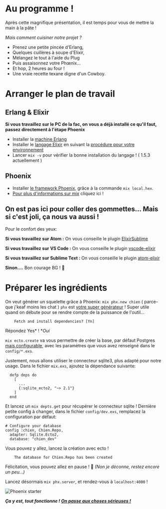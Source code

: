 # Au programme !

Après cette magnifique présentation, il est temps pour vous de mettre la main à la pâte !

*Mais comment cuisiner notre projet ?*
- Prenez une petite pincée d'Erlang,
- Quelques cuillères à soupe d'Elixir,
- Mélangez le tout à l'aide du Plug
- Puis assaisonnez votre Phœnix...
- Et hop, 2 heures au four !
- Une vraie recette texane digne d'un Cowboy.

# Arranger le plan de travail

## Erlang & Elixir 

**Si vous travaillez sur le PC de la fac, on vous a déjà installé ce qu'il faut, passez directement à l'étape Phoenix**

- Installer la [machine Erlang](http://erlang.org/doc/index.html)
- Installer le [langage Elixir](https://elixir-lang.org/) en suivant la [procédure pour votre environnement](https://elixir-lang.org/install.html)
- Lancer `mix -v` pour vérifier la bonne installation du langage ! ( 1.5.3 actuellement )

## Phoenix

- Installer [le framework Phoenix](http://phoenixframework.org/), grâce à  la commande `mix local.hex`. 
- [Pour plus d'informations sur mix](http://phoenixframework.org/) cliquez ici !

## On est pas ici pour coller des gommettes... Mais si c'est joli, ça nous va aussi ! 

Pour le confort des yeux:

**Si vous travaillez sur Atom :** On vous conseille le plugin [ElixirSublime](https://github.com/vishnevskiy/ElixirSublime)

**Si vous travaillez sur VS Code :** On vous conseille le plugin [vscode-elixir](https://marketplace.visualstudio.com/items?itemName=mjmcloug.vscode-elixir)

**Si vous travaillez sur Sublime Text :** On vous conseille le plugin [atom-elixir](https://github.com/msaraiva/atom-elixir)

**Sinon....** Bon courage BG ! :fu:

# Préparer les ingrédients

On veut générer un squelette grâce à Phoenix: `mix phx.new chien` ( parce-que j'keaf moins les chat ) 
`phx` est [votre super générateur](https://hexdocs.pm/phoenix/Mix.Tasks.Phx.Server.html#content) ! Super utile quand on débute pour se rendre compte de la puissance de l'outil... 
```
	Fetch and install dependencies? [Yn]
```
Répondez Yes* !
**Oui*

``mix ecto.create`` va vous permettre de créer la base, par défaut Postgres [mais configurable](https://github.com/elixir-ecto/ecto), avec les paramètres que vous avez renseigné dans le ``config/*.exs``.

Justement, nous allons utiliser le connecteur sqlite3, plus adapté pour notre usage. Dans le fichier ``mix.exs``, ajoutez la dépendance suivante:
```
  defp deps do
    [
      ...
      {:sqlite_ecto2, "~> 2.1"}
    ]
  end
```
Et lancez un ``mix depts.get`` pour récupérer le connecteur sqlite ! Dernière petite config à changer, dans le fichier ``config/dev.exs``, remplacez la configuration par défaut:

```
# Configure your database
config :chien, Chien.Repo,
  adapter: Sqlite.Ecto2,
  database: "chien_dev"
```

Vous pouvez y allez, lancez la création avec ecto !


```
	The database for Chien.Repo has been created
```
Félicitation, vous pouvez allez en pause ! :tada:
*(Non je déconne, restez encore un peu...)*

Lancez désormais ``mix phx.server``, et rendez-vous à ``localhost:4000`` !

<img src="https://preview.ibb.co/k9cu87/Capture_du_2018_02_13_22_34_24.png" alt="Phoenix starter" border="0">

***Ça y est, tout fonctionne ! [On passe aux choses sérieuses !](https://github.com/unip62/cara-elixir-phoenix/blob/master/PART1.md)***

